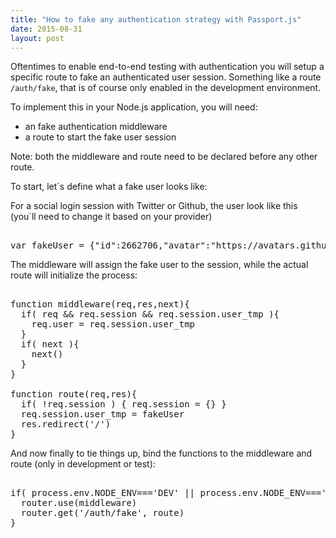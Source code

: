 ```yaml
---
title: "How to fake any authentication strategy with Passport.js"
date: 2015-08-31
layout: post
---
```


Oftentimes to enable end-to-end testing with authentication you will setup a specific route to fake an authenticated user session.
Something like a route `/auth/fake`, that is of course only enabled in the development environment.

To implement this in your Node.js application, you will need:

- an fake authentication middleware
- a route to start the fake user session

Note: both the middleware and route need to be declared before any other route.

To start, let`s define what a fake user looks like:

For a social login session with Twitter or Github, the user look like this (you`ll need to change it based on your provider)

<pre>

var fakeUser = {"id":2662706,"avatar":"https://avatars.githubusercontent.com/u/2662706?v=3","username":"christian-fei","_id":"fake"}
</pre>


The middleware will assign the fake user to the session, while the actual route will initialize the process:

<pre>

function middleware(req,res,next){
  if( req && req.session && req.session.user_tmp ){
    req.user = req.session.user_tmp
  }
  if( next ){
    next()
  }
}

function route(req,res){
  if( !req.session ) { req.session = {} }
  req.session.user_tmp = fakeUser
  res.redirect('/')
}
</pre>



And now finally to tie things up, bind the functions to the middleware and route (only in development or test):

<pre>

if( process.env.NODE_ENV==='DEV' || process.env.NODE_ENV==='test' ){
  router.use(middleware)
  router.get('/auth/fake', route)
}
</pre>

